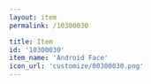 ```yaml
---
layout: item
permalink: /10300030

title: Item
id: '10300030'
item_name: 'Android Face'
icon_url: 'customize/00300030.png'
---
```


